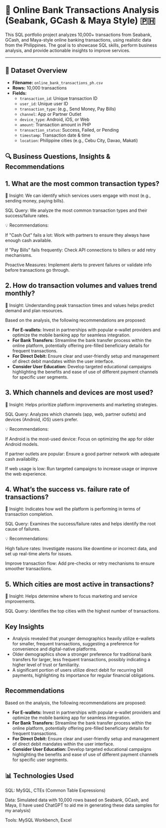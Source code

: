 # 💸 Online Bank Transactions Analysis (Seabank, GCash & Maya Style) 🇵🇭

This SQL portfolio project analyzes 10,000+ transactions from Seabank, GCash, and Maya-style online banking transactions, using realistic data from the Philippines. The goal is to showcase SQL skills, perform business analysis, and provide actionable insights to improve services.

---

## 📁 Dataset Overview

- **Filename:** `online_bank_transactions_ph.csv`
- **Rows:** 10,000 transactions
- **Fields:**
  - `transaction_id`: Unique transaction ID
  - `user_id`: Unique user ID
  - `transaction_type`: (e.g., Send Money, Pay Bills)
  - `channel`: App or Partner Outlet
  - `device_type`: Android, iOS, or Web
  - `amount`: Transaction amount in PHP
  - `transaction_status`: Success, Failed, or Pending
  - `timestamp`: Transaction date & time
  - `location`: Philippine cities (e.g., Cebu City, Davao, Makati)

## 🔍 Business Questions, Insights & Recommendations

## 1. What are the most common transaction types?
   
🧠 Insight:
We can identify which services users engage with most (e.g., sending money, paying bills).

SQL Query:
We analyze the most common transaction types and their success/failure rates.

💡 Recommendations:

If "Cash Out" fails a lot: Work with partners to ensure they always have enough cash available.

If "Pay Bills" fails frequently: Check API connections to billers or add retry mechanisms.

Proactive Measures: Implement alerts to prevent failures or validate info before transactions go through.

## 2. How do transaction volumes and values trend monthly?
🧠 Insight:
Understanding peak transaction times and values helps predict demand and plan resources.

Based on the analysis, the following recommendations are proposed:

* **For E-wallets:** Invest in partnerships with popular e-wallet providers and optimize the mobile banking app for seamless integration.
* **For Bank Transfers:** Streamline the bank transfer process within the online platform, potentially offering pre-filled beneficiary details for frequent transactions.
* **For Direct Debit:** Ensure clear and user-friendly setup and management of direct debit mandates within the user interface.
* **Consider User Education:** Develop targeted educational campaigns highlighting the benefits and ease of use of different payment channels for specific user segments.


## 3. Which channels and devices are most used?

🧠 Insight:
Helps prioritize platform improvements and marketing strategies.

SQL Query:
Analyzes which channels (app, web, partner outlets) and devices (Android, iOS) users prefer.

💡 Recommendations:

If Android is the most-used device: Focus on optimizing the app for older Android models.

If partner outlets are popular: Ensure a good partner network with adequate cash availability.

If web usage is low: Run targeted campaigns to increase usage or improve the web experience.

## 4. What’s the success vs. failure rate of transactions?

🧠 Insight:
Indicates how well the platform is performing in terms of transaction completion.

SQL Query:
Examines the success/failure rates and helps identify the root cause of failures.

💡 Recommendations:

High failure rates: Investigate reasons like downtime or incorrect data, and set up real-time alerts for issues.

Improve transaction flow: Add pre-checks or retry mechanisms to ensure smoother transactions.

## 5. Which cities are most active in transactions?
🧠 Insight:
Helps determine where to focus marketing and service improvements.

SQL Query:
Identifies the top cities with the highest number of transactions.

## Key Insights

* Analysis revealed that younger demographics heavily utilize e-wallets for smaller, frequent transactions, suggesting a preference for convenience and digital-native platforms.
* Older demographics show a stronger preference for traditional bank transfers for larger, less frequent transactions, possibly indicating a higher level of trust or familiarity.
* A significant portion of users utilize direct debit for recurring bill payments, highlighting its importance for regular financial obligations.

## Recommendations

Based on the analysis, the following recommendations are proposed:

* **For E-wallets:** Invest in partnerships with popular e-wallet providers and optimize the mobile banking app for seamless integration.
* **For Bank Transfers:** Streamline the bank transfer process within the online platform, potentially offering pre-filled beneficiary details for frequent transactions.
* **For Direct Debit:** Ensure clear and user-friendly setup and management of direct debit mandates within the user interface.
* **Consider User Education:** Develop targeted educational campaigns highlighting the benefits and ease of use of different payment channels for specific user segments.

## 📊 Technologies Used
SQL: MySQL, CTEs (Common Table Expressions)

Data: Simulated data with 10,000 rows based on Seabank, GCash, and Maya, (I have used ChatGPT to aid me in generating these data samples for my analysis)

Tools: MySQL Workbench, Excel

